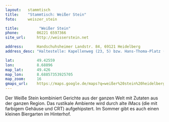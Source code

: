 ```yaml
---
layout:   stammtisch
title:    "Stammtisch: Weißer Stein"
foto:     weiszer_stein

title:         "Weißer Stein"
phone:        06221 6597366 
site_url:     http://weisserstein.net

address:      Handschuhsheimer Landstr. 84, 69121 Heidelberg
address_desc: "Haltestelle: Kapellenweg (23, 5) bzw. Hans-Thoma-Platz (24)"

lat:          49.42559
lon:          8.68896
map_lat:      49.426
map_lon:      8.68857353925705
map_zoom:     16
gmaps_url:    https://maps.google.de/maps?q=weißer%20stein%20heidelberg
---
```

Der Weiße Stein kombiniert Gerichte aus der ganzen Welt mit Zutaten
aus der ganzen Region. Das rustikale Ambiente wird durch alte iMacs 
(die mit farbigem Gehäuse und CRT) aufgehipstert. Im Sommer gibt es 
auch einen kleinen Biergarten im Hinterhof.
